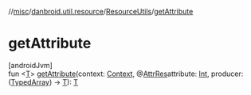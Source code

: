 //[misc](../../../index.md)/[danbroid.util.resource](../index.md)/[ResourceUtils](index.md)/[getAttribute](get-attribute.md)

# getAttribute

[androidJvm]\
fun &lt;[T](get-attribute.md)&gt; [getAttribute](get-attribute.md)(context: [Context](https://developer.android.com/reference/kotlin/android/content/Context.html), @[AttrRes](https://developer.android.com/reference/kotlin/androidx/annotation/AttrRes.html)attribute: [Int](https://kotlinlang.org/api/latest/jvm/stdlib/kotlin/-int/index.html), producer: ([TypedArray](https://developer.android.com/reference/kotlin/android/content/res/TypedArray.html)) -&gt; [T](get-attribute.md)): [T](get-attribute.md)
